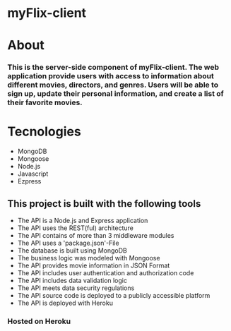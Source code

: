# myFlix-client
 
# About

### This is the server-side component of myFlix-client. The web application provide users with access to information about different movies, directors, and genres. Users will be able to sign up, update their personal information, and create a list of their favorite movies.

# Tecnologies
- MongoDB
- Mongoose
- Node.js
- Javascript
- Ezpress

## This project is built with the following tools
- The API is a Node.js and Express application
- The API uses the REST(ful) architecture
- The API contains of more than 3 middleware modules
- The API uses a 'package.json'-File
- The database is built using MongoDB
- The business logic was modeled with Mongoose
- The API provides movie information in JSON Format
- The API includes user authentication and authorization code
- The API includes data validation logic
- The API meets data security regulations
- The API source code is deployed to a publicly accessible platform
- The API is deployed with Heroku
### Hosted on Heroku
